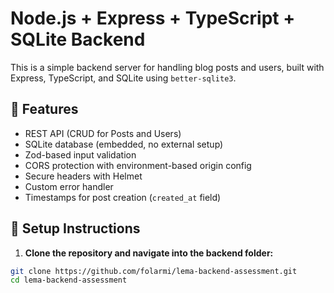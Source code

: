 # Node.js + Express + TypeScript + SQLite Backend

This is a simple backend server for handling blog posts and users, built with Express, TypeScript, and SQLite using `better-sqlite3`.

## 🚀 Features

- REST API (CRUD for Posts and Users)
- SQLite database (embedded, no external setup)
- Zod-based input validation
- CORS protection with environment-based origin config
- Secure headers with Helmet
- Custom error handler
- Timestamps for post creation (`created_at` field)

## 🔧 Setup Instructions

1. **Clone the repository and navigate into the backend folder:**

```bash
git clone https://github.com/folarmi/lema-backend-assessment.git
cd lema-backend-assessment
```
